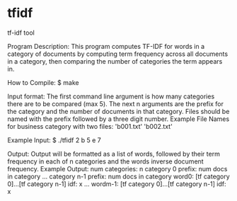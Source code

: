 # tfidf
tf-idf tool

Program Description:
  This program computes TF-IDF for words in a category of documents by computing term frequency
  across all documents in a category, then comparing the number of categories the term appears
  in.
  
How to Compile:
  $ make

Input format:
  The first command line argument is how many categories there are to be compared (max 5).
  The next n arguments are the prefix for the category and the number of documents in that
  category. Files should be named with the prefix followed by a three digit number.
    Example File Names for business category with two files: 'b001.txt' 'b002.txt'

Example Input:
  $ ./tfidf 2 b 5 e 7

Output:
  Output will be formatted as a list of words, followed by their term frequency in each of
  n categories and the words inverse document frequency.
    Example Output:
      num categories: n
      category 0 prefix: num docs in category
      ...
      category n-1 prefix: num docs in category
      word0: [tf category 0]...[tf category n-1] idf: x
      ...
      wordm-1: [tf category 0]...[tf category n-1] idf: x
